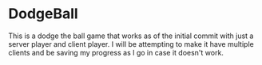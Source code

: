 # DodgeBall
This is a dodge the ball game that works as of the initial commit with just a server player and client player. I will be attempting to make it have multiple clients and be saving my progress as I go in case it doesn't work.
